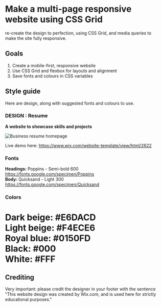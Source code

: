 # Make a multi-page responsive website using CSS Grid

re-create the design to perfection, using CSS Grid, and media queries to make the site fully responsive.

## Goals

1) Create a mobile-first, responsive website
2) Use CSS Grid and flexbox for layouts and alignment
3) Save fonts and colours in CSS variables

## Style guide

Here are design, along with suggested fonts and colours to use.

### **DESIGN : Resume**
**A website to showcase skills and projects**

![Business resume homepage](./designs/Business%20portfolio.png)

Live demo here: https://www.wix.com/website-template/view/html/2622  

### Fonts
**Headings:** Poppins - Semi-bold 600  
https://fonts.google.com/specimen/Poppins  
**Body:** Quicksand - Light 300  
https://fonts.google.com/specimen/Quicksand  

### Colors
Dark beige: #E6DACD  
Light beige: #F4ECE6  
Royal blue: #0150FD  
Black: #000  
White: #FFF  
=====================================
## **Crediting**

Very important: please credit the designer in your footer with the sentence 
"This website design was created by Wix.com, and is used here for strictly educational purposes."

